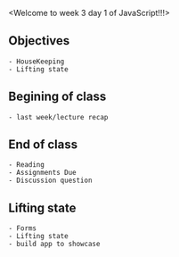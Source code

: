 <Welcome to week 3 day 1 of JavaScript!!!>

## Objectives
    - HouseKeeping
    - Lifting state

## Begining of class
    - last week/lecture recap

## End of class
    - Reading
    - Assignments Due
    - Discussion question

## Lifting state
    - Forms
    - Lifting state
    - build app to showcase

